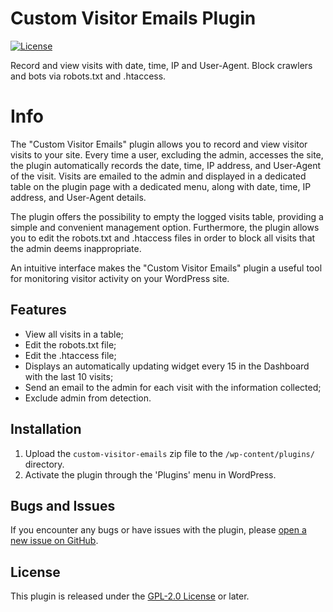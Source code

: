 # Custom Visitor Emails Plugin
[![License](https://poser.pugx.org/automattic/jetpack/license.svg)](https://www.gnu.org/licenses/gpl-2.0.html)


Record and view visits with date, time, IP and User-Agent. Block crawlers and bots via robots.txt and .htaccess.


# Info

The "Custom Visitor Emails" plugin allows you to record and view visitor visits to your site. Every time a user, excluding the admin, accesses the site, the plugin automatically records the date, time, IP address, and User-Agent of the visit. Visits are emailed to the admin and displayed in a dedicated table on the plugin page with a dedicated menu, along with date, time, IP address, and User-Agent details.

The plugin offers the possibility to empty the logged visits table, providing a simple and convenient management option. Furthermore, the plugin allows you to edit the robots.txt and .htaccess files in order to block all visits that the admin deems inappropriate.

An intuitive interface makes the "Custom Visitor Emails" plugin a useful tool for monitoring visitor activity on your WordPress site.

## Features

- View all visits in a table;
- Edit the robots.txt file;
- Edit the .htaccess file;
- Displays an automatically updating widget every 15 in the Dashboard with the last 10 visits;
- Send an email to the admin for each visit with the information collected;
- Exclude admin from detection.

## Installation

1. Upload the `custom-visitor-emails` zip file to the `/wp-content/plugins/` directory.
2. Activate the plugin through the 'Plugins' menu in WordPress.

## Bugs and Issues

If you encounter any bugs or have issues with the plugin, please [open a new issue on GitHub](https://github.com/smal82/custom-visitor-emails/issues).

## License

This plugin is released under the [GPL-2.0 License](LICENSE) or later.
